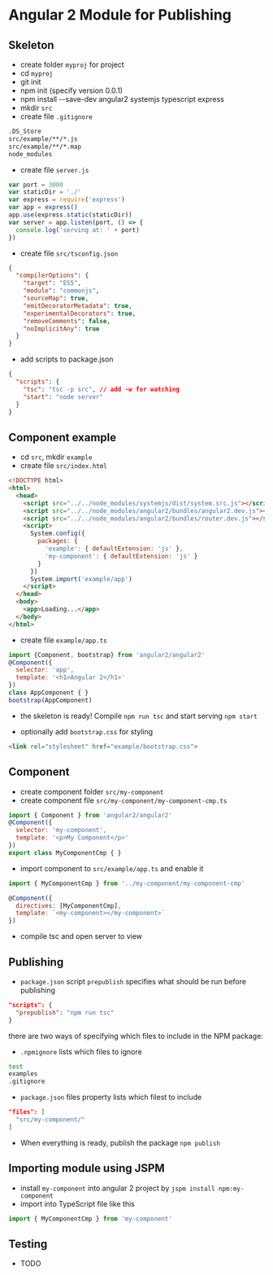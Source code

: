 # Angular 2 Module for Publishing

## Skeleton

- create folder `myproj` for project
- cd `myproj`
- git init
- npm init (specify version 0.0.1)
- npm install --save-dev angular2 systemjs typescript express
- mkdir `src`
- create file `.gitignore`

```bash
.DS_Store
src/example/**/*.js
src/example/**/*.map
node_modules
```

- create file `server.js`

```javascript
var port = 3000
var staticDir = './'
var express = require('express')
var app = express()
app.use(express.static(staticDir))
var server = app.listen(port, () => {
  console.log('serving at: ' + port)
})
```

- create file `src/tsconfig.json`

```json
{
  "compilerOptions": {
    "target": "ES5",
    "module": "commonjs",
    "sourceMap": true,
    "emitDecoratorMetadata": true,
    "experimentalDecorators": true,
    "removeComments": false,
    "noImplicitAny": true
  }
}
```

- add scripts to package.json

```json
{
  "scripts": {
    "tsc": "tsc -p src", // add -w for watching
    "start": "node server"
  }
}
```

## Component example

- cd `src`, mkdir `example`
- create file `src/index.html`

```html
<!DOCTYPE html>
<html>
  <head>
    <script src="../../node_modules/systemjs/dist/system.src.js"></script>
    <script src="../../node_modules/angular2/bundles/angular2.dev.js"></script>
    <script src="../../node_modules/angular2/bundles/router.dev.js"></script>
    <script>
      System.config({
        packages: {
          'example': { defaultExtension: 'js' },
          'my-component': { defaultExtension: 'js' }
        }
      })
      System.import('example/app')
    </script>
  </head>
  <body>
    <app>Loading...</app>
  </body>
</html>
```

- create file `example/app.ts`

```javascript
import {Component, bootstrap} from 'angular2/angular2'
@Component({
  selector: 'app',
  template: '<h1>Angular 2</h1>'
})
class AppComponent { }
bootstrap(AppComponent)
```

- the skeleton is ready! Compile `npm run tsc` and start serving `npm start`

- optionally add `bootstrap.css` for styling

```html
<link rel="stylesheet" href="example/bootstrap.css">
```

## Component

- create component folder `src/my-component`
- create component file `src/my-component/my-component-cmp.ts`

```javascript
import { Component } from 'angular2/angular2'
@Component({
  selector: 'my-component',
  template: '<p>My Component</p>'
})
export class MyComponentCmp { }
```

- import component to `src/example/app.ts` and enable it

```javascript
import { MyComponentCmp } from '../my-component/my-component-cmp'

@Component({
  directives: [MyComponentCmp],
  template: `<my-component></my-component>`
})
```

- compile tsc and open server to view

## Publishing

- `package.json` script `prepublish` specifies what should be run before publishing

```json
"scripts": {
  "prepublish": "npm run tsc"
}
```

there are two ways of specifying which files to include in the NPM package:

- `.npmignore` lists which files to ignore

```bash
test
examples
.gitignore
```

- `package.json` files property lists which filest to include

```json
"files": [
  "src/my-component/"
]
```

- When everything is ready, publish the package `npm publish`

## Importing module using JSPM

- install `my-component` into angular 2 project by `jspm install npm:my-component`
- import into TypeScript file like this

```javascript
import { MyComponentCmp } from 'my-component'
```

## Testing

- TODO